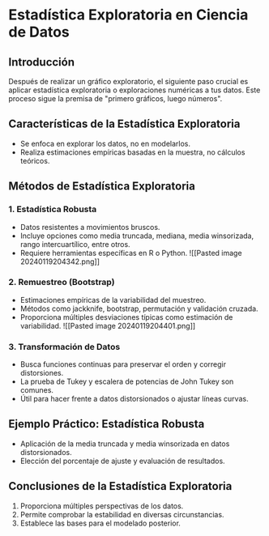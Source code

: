 # Estadística Exploratoria en Ciencia de Datos

## Introducción
Después de realizar un gráfico exploratorio, el siguiente paso crucial es aplicar estadística exploratoria o exploraciones numéricas a tus datos. Este proceso sigue la premisa de "primero gráficos, luego números".

## Características de la Estadística Exploratoria
- Se enfoca en explorar los datos, no en modelarlos.
- Realiza estimaciones empíricas basadas en la muestra, no cálculos teóricos.

## Métodos de Estadística Exploratoria
### 1. Estadística Robusta
- Datos resistentes a movimientos bruscos.
- Incluye opciones como media truncada, mediana, media winsorizada, rango intercuartílico, entre otros.
- Requiere herramientas específicas en R o Python.
![[Pasted image 20240119204342.png]]
### 2. Remuestreo (Bootstrap)
- Estimaciones empíricas de la variabilidad del muestreo.
- Métodos como jackknife, bootstrap, permutación y validación cruzada.
- Proporciona múltiples desviaciones típicas como estimación de variabilidad.
![[Pasted image 20240119204401.png]]
### 3. Transformación de Datos
- Busca funciones continuas para preservar el orden y corregir distorsiones.
- La prueba de Tukey y escalera de potencias de John Tukey son comunes.
- Útil para hacer frente a datos distorsionados o ajustar líneas curvas.

## Ejemplo Práctico: Estadística Robusta
- Aplicación de la media truncada y media winsorizada en datos distorsionados.
- Elección del porcentaje de ajuste y evaluación de resultados.

## Conclusiones de la Estadística Exploratoria
1. Proporciona múltiples perspectivas de los datos.
2. Permite comprobar la estabilidad en diversas circunstancias.
3. Establece las bases para el modelado posterior.

